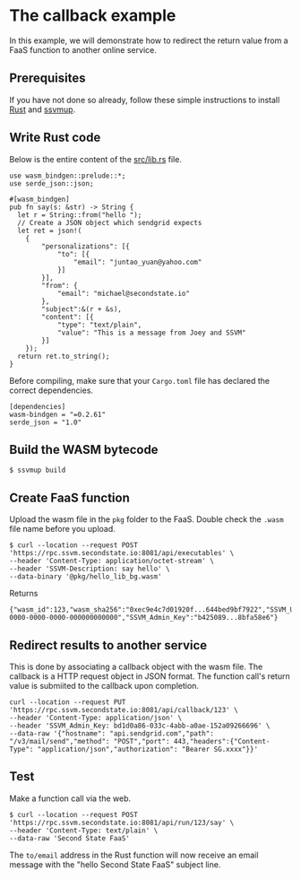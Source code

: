 # The callback example

In this example, we will demonstrate how to redirect the return value from a FaaS function to another online service.

## Prerequisites

If you have not done so already, follow these simple instructions to install [Rust](https://www.rust-lang.org/tools/install) and [ssvmup](https://www.secondstate.io/articles/ssvmup/).

## Write Rust code

Below is the entire content of the [src/lib.rs](src/lib.rs) file.

```
use wasm_bindgen::prelude::*;
use serde_json::json;

#[wasm_bindgen]
pub fn say(s: &str) -> String {
  let r = String::from("hello ");
  // Create a JSON object which sendgrid expects
  let ret = json!(
    {
        "personalizations": [{
            "to": [{
                "email": "juntao_yuan@yahoo.com"
            }]
        }],
        "from": {
            "email": "michael@secondstate.io"
        },
        "subject":&(r + &s),
        "content": [{
            "type": "text/plain",
            "value": "This is a message from Joey and SSVM"
        }]
    });
  return ret.to_string();
}
```

Before compiling, make sure that your `Cargo.toml` file has declared the correct dependencies.

```
[dependencies]
wasm-bindgen = "=0.2.61"
serde_json = "1.0"
```

## Build the WASM bytecode

```
$ ssvmup build
```

## Create FaaS function

Upload the wasm file in the `pkg` folder to the FaaS. Double check the `.wasm` file name before you upload.

```
$ curl --location --request POST 'https://rpc.ssvm.secondstate.io:8081/api/executables' \
--header 'Content-Type: application/octet-stream' \
--header 'SSVM-Description: say hello' \
--data-binary '@pkg/hello_lib_bg.wasm'
```

Returns

```
{"wasm_id":123,"wasm_sha256":"0xec9e4c7d01920f...644bed9bf7922","SSVM_Usage_Key":"00000000-0000-0000-0000-000000000000","SSVM_Admin_Key":"b425089...8bfa58e6"}
```

## Redirect results to another service

This is done by associating a callback object with the wasm file. The callback is a HTTP request object in JSON format. The function call's return value is submiited to the callback upon completion.

```
curl --location --request PUT 'https://rpc.ssvm.secondstate.io:8081/api/callback/123' \
--header 'Content-Type: application/json' \
--header 'SSVM_Admin_Key: bd1d0a86-033c-4abb-a0ae-152a09266696' \
--data-raw '{"hostname": "api.sendgrid.com","path": "/v3/mail/send","method": "POST","port": 443,"headers":{"Content-Type": "application/json","authorization": "Bearer SG.xxxx"}}'
```

## Test

Make a function call via the web.

```
$ curl --location --request POST 'https://rpc.ssvm.secondstate.io:8081/api/run/123/say' \
--header 'Content-Type: text/plain' \
--data-raw 'Second State FaaS'
```

The `to/email` address in the Rust function will now receive an email message with the "hello Second State FaaS" subject line.

